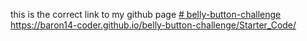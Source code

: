 
this is the correct link to my github page
[# belly-button-challenge](https://baron14-coder.github.io/belly-button-challenge/Starter_Code/)
https://baron14-coder.github.io/belly-button-challenge/Starter_Code/
